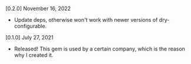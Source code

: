 [0.2.0] November 16, 2022
- Update deps, otherwise won't work with newer versions of dry-configurable.

[0.1.0] July 27, 2021
  - Released! This gem is used by a certain company, which is the reason why I created it. 